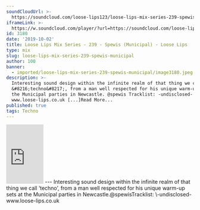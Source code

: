 ```yaml
---
soundCloudUrl: >-
  https://soundcloud.com/loose-lips123/loose-lips-mix-series-239-spewis-municipal
iframeLink: >-
  https://w.soundcloud.com/player/?url=https://soundcloud.com/loose-lips123/loose-lips-mix-series-239-spewis-municipal&color=00aabb&auto_play=false&hide_related=false&show_comments=true&show_user=true&show_reposts=false
id: 3180
date: '2019-10-02'
title: Loose Lips Mix Series - 239 - Spewis (Municipal) - Loose Lips
type: mix
slug: loose-lips-mix-series-239-spewis-municipal
author: 100
banner:
  - imported/loose-lips-mix-series-239-spewis-municipal/image3180.jpeg
description: >-
  Interesting sound design within the infinite realm of that thing we call
  &#8216;techno&#8217;, from a man well respected for his unique warm-up sets at
  the Municipal parties in Newcastle. @spewis Tracklist: -undisclosed-
  www.loose-lips.co.uk [...]Read More...
published: true
tags: Techno
---
```

<iframe id="sc-widget" title="title" width="100" height="160" scrolling="no" frameborder="yes" allow="autoplay" src="https://w.soundcloud.com/player/?url=https://soundcloud.com/loose-lips123/loose-lips-mix-series-239-spewis-municipal&amp;color=00aabb&amp;auto_play=false&amp;hide_related=false&amp;show_comments=true&amp;show_user=true&amp;show_reposts=false"></iframe>
---
Interesting sound design within the infinite realm of that thing we call ‘techno’, from a man well respected for his unique warm-up sets at the Municipal parties in Newcastle.@spewisTracklist:  
\-undisclosed-www.loose-lips.co.uk